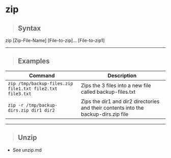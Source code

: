 # zip

> ## **Syntax**

zip [Zip-File-Name] [File-to-zip]... [File-to-zip1]

---

> ## **Examples**

| **Command**   | **Description**   |
| --------------|-------------------|
| `zip /tmp/backup-files.zip file1.txt file2.txt file3.txt` | Zips the 3 files into a new file called backup-files.txt |
| `zip -r /tmp/backup-dirs.zip dir1 dir2` | Zips the dir1 and dir2 directories and their contents into the backup-dirs.zip file |

---

> ## **Unzip**

- See unzip.md